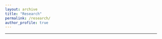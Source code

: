```yaml
---
layout: archive
title: "Research"
permalink: /research/
author_profile: true
---
```

--------------------
